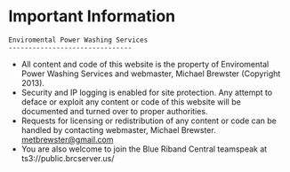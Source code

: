 Important Information
===

    Enviromental Power Washing Services
    -------------------------------
 *   All content and code of this website is the property of Enviromental Power Washing Services and webmaster, Michael Brewster (Copyright 2013).
 *   Security and IP logging is enabled for site protection.  Any attempt to deface or exploit any content or code of this website will be documented and turned over to proper authorities.
 *   Requests for licensing or redistribution of any content or code can be handled by contacting webmaster, Michael Brewster. metbrewster@gmail.com
 *   You are also welcome to join the Blue Riband Central teamspeak at ts3://public.brcserver.us/
